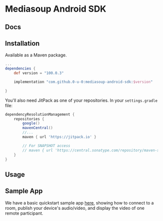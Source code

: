 # Mediasoup Android SDK

## Docs

## Installation

Available as a Maven package.
```groovy title="build.gradle"
...
dependencies {
    def version = "100.0.3"

    implementation "com.github.0-u-0:mediasoup-android-sdk:$version"
    
}
```

You'll also need JitPack as one of your repositories. In your `settings.gradle` file:

```groovy title="settings.gradle"
dependencyResolutionManagement {
    repositories {
        google()
        mavenCentral()
        //...
        maven { url 'https://jitpack.io' }

        // For SNAPSHOT access
        // maven { url 'https://central.sonatype.com/repository/maven-snapshots/' }
    }
}
```

## Usage

## Sample App

We have a basic quickstart sample
app [here](https://github.com/0-u-0/mediasoup-android-demo), showing how to
connect to a room, publish your device's audio/video, and display the video of one remote
participant.


